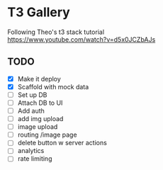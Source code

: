 # T3 Gallery
Following Theo's t3 stack tutorial\
https://www.youtube.com/watch?v=d5x0JCZbAJs

## TODO
- [x] Make it deploy 
- [x] Scaffold with mock data
- [ ] Set up DB 
- [ ] Attach DB to UI 
- [ ] Add auth 
- [ ] add img upload
- [ ] image upload 
- [ ] routing /image page
- [ ] delete button w server actions
- [ ] analytics
- [ ] rate limiting